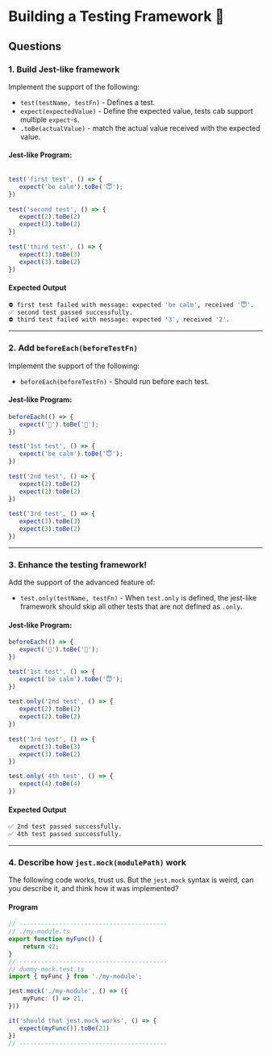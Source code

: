 # Building a Testing Framework 🤡

## Questions

### 1. Build Jest-like framework

Implement the support of the following:

* `test(testName, testFn)` - Defines a test.
* `expect(expectedValue)` - Define the expected value, tests cab support multiple `expect`-s.
* `.toBe(actualValue)` - match the actual value received with the expected value.

#### Jest-like Program:

```ts

test('first test', () => {
   expect('be calm').toBe('😇');
})
​
test('second test', () => {
   expect(2).toBe(2)
   expect(2).toBe(2)
})
​
test('third test', () => {
   expect(3).toBe(3)
   expect(3).toBe(2)
})
```

#### Expected Output 

```bash
⛔️ first test failed with message: expected 'be calm', received '😇'.
✅ second test passed successfully.
⛔️ third test failed with message: expected '3', received '2'.
```

--- 

### 2. Add `beforeEach(beforeTestFn)`

Implement the support of the following:

* `beforeEach(beforeTestFn)` - Should run before each test.

#### Jest-like Program:

```ts
beforeEach(() => {
   expect('🤡').toBe('🤡');
})

test('1st test', () => {
   expect('be calm').toBe('😇');
})
​
test('2nd test', () => {
   expect(2).toBe(2)
   expect(2).toBe(2)
})
​
test('3rd test', () => {
   expect(3).toBe(3)
   expect(3).toBe(2)
})
```

---

### 3. Enhance the testing framework!

Add the support of the advanced feature of:

* `test.only(testName, testFn)` - When `test.only` is defined, the jest-like framework should skip all other tests that are not defined as `.only`.

#### Jest-like Program:

```ts
beforeEach(() => {
   expect('🤡').toBe('🤡');
})

test('1st test', () => {
   expect('be calm').toBe('😇');
})
​
test.only('2nd test', () => {
   expect(2).toBe(2)
   expect(2).toBe(2)
})
​
test('3rd test', () => {
   expect(3).toBe(3)
   expect(3).toBe(2)
})

test.only('4th test', () => {
   expect(4).toBe(4)
})
```

#### Expected Output

```bash
✅ 2nd test passed successfully.
✅ 4th test passed successfully.
```

---

### 4. Describe how `jest.mock(modulePath)` work

The following code works, trust us.
But the `jest.mock` syntax is weird, can you describe it, and think how it was implemented?

#### Program

```ts
// -----------------------------------------
// ./my-module.ts
export function myFunc() {
    return 42;
}
// -----------------------------------------
// dummy-mock.test.ts
import { myFunc } from './my-module';

jest.mock('./my-module', () => ({
    myFunc: () => 21,
}))

it('should that jest.mock works', () => {
   expect(myFunc()).toBe(21)
})
// -----------------------------------------
```